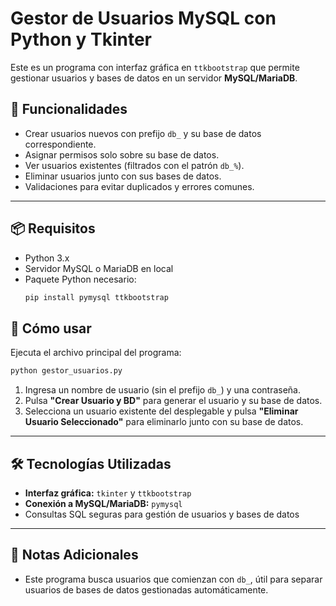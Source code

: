 # Gestor de Usuarios MySQL con Python y Tkinter

Este es un programa con interfaz gráfica en `ttkbootstrap` que permite gestionar usuarios y bases de datos en un servidor **MySQL/MariaDB**.

## 🎯 Funcionalidades

- Crear usuarios nuevos con prefijo `db_` y su base de datos correspondiente.
- Asignar permisos solo sobre su base de datos.
- Ver usuarios existentes (filtrados con el patrón `db_%`).
- Eliminar usuarios junto con sus bases de datos.
- Validaciones para evitar duplicados y errores comunes.

---

## 📦 Requisitos

- Python 3.x
- Servidor MySQL o MariaDB en local
- Paquete Python necesario:
  ```bash
  pip install pymysql ttkbootstrap
  ```

## 🚀 Cómo usar

Ejecuta el archivo principal del programa:

```bash
python gestor_usuarios.py
```

1. Ingresa un nombre de usuario (sin el prefijo `db_`) y una contraseña.
2. Pulsa **"Crear Usuario y BD"** para generar el usuario y su base de datos.
3. Selecciona un usuario existente del desplegable y pulsa **"Eliminar Usuario Seleccionado"** para eliminarlo junto con su base de datos.

---

## 🛠️ Tecnologías Utilizadas

- **Interfaz gráfica:** `tkinter` y `ttkbootstrap`
- **Conexión a MySQL/MariaDB:** `pymysql`
- Consultas SQL seguras para gestión de usuarios y bases de datos

---

## 🧠 Notas Adicionales

- Este programa busca usuarios que comienzan con `db_`, útil para separar usuarios de bases de datos gestionadas automáticamente.
